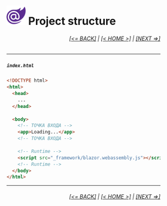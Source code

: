 <div style="width:80%; margin-left:10%;">

# <img src="./images/blazor_logo_transparent.png " width="50" /> Project structure

<div style="text-align:right;">

###### [[<= BACK]](03.2.md) | [[< HOME >]](00.md) | [[NEXT =>]](03.4.md)

</div>

---

##### `index.html`

```html
<!DOCTYPE html>
<html>
  <head>
    ...
  </head>

  <body>
    <!-- ТОЧКА ВХОДА -->
    <app>Loading...</app>
    <!-- ТОЧКА ВХОДА -->

    <!-- Runtime -->
    <script src="_framework/blazor.webassembly.js"></script>
    <!-- Runtime -->
  </body>
</html>
```

---

<div style="text-align:right;">

###### [[<= BACK]](03.2.md) | [[< HOME >]](00.md) | [[NEXT =>]](03.4.md)

</div>

</div>
